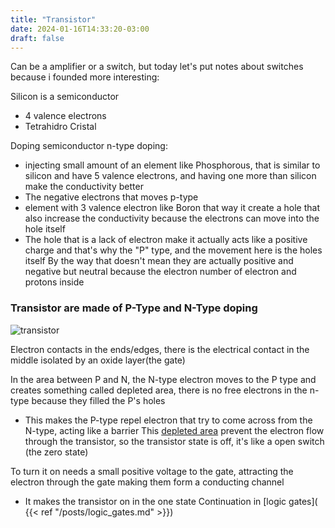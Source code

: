 ```yaml
---
title: "Transistor"
date: 2024-01-16T14:33:20-03:00
draft: false
---
```


Can be a amplifier or a switch, but today let's put notes about switches because i founded more interesting:

Silicon is a semiconductor
- 4 valence electrons
- Tetrahidro Cristal

Doping semiconductor
n-type doping: 
- injecting small amount of an element like Phosphorous, that is similar to silicon and have 5 valence electrons, and having one more than silicon make the conductivity better
- The negative electrons that moves
p-type
- element with 3 valence electron like Boron that way it create a hole that also increase the conductivity because the electrons can move into the hole itself
- The hole that is a lack of electron make it actually acts like a positive charge and that's why the "P" type, and the movement here is the holes itself
By the way that doesn't mean they are actually positive and negative but neutral because the electron number of electron and protons inside

### Transistor are made of P-Type and N-Type doping 
![transistor](/img/transistor.png)

Electron contacts in the ends/edges, there is the electrical contact in the middle isolated by an oxide layer(the gate)

In the area between P and N, the N-type electron moves to the P type and creates something called depleted area, there is no free electrons in the n-type because they filled the P's holes
- This makes the P-type repel electron that try to come across from the N-type, acting like a barrier
This [depleted area](https://en.wikipedia.org/wiki/Depletion_region) prevent the electron flow through the transistor, so the transistor state is off, it's like a open switch (the zero state)

To turn it on needs a small positive voltage to the gate, attracting the electron through the gate making them form a conducting channel
- It makes the transistor on in the one state
Continuation in [logic gates]( {{< ref "/posts/logic_gates.md" >}})